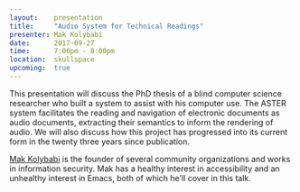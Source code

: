 ```yaml
---
layout:    presentation
title:     "Audio System for Technical Readings"
presenter: Mak Kolybabi
date:      2017-09-27
time:      7:00pm - 8:00pm
location:  skullspace
upcoming:  true
---
```


This presentation will discuss the PhD thesis of a blind computer science researcher who built a system to assist with his computer use. The ASTER system facilitates the reading and navigation of electronic documents as audio documents, extracting their semantics to inform the rendering of audio. We will also discuss how this project has progressed into its current form in the twenty three years since publication.

[Mak Kolybabi](http://mogigoma.com/) is the founder of several community organizations and works in information security. Mak has a healthy interest in accessibility and an unhealthy interest in Emacs, both of which he'll cover in this talk.

